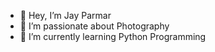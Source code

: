- 👋 Hey, I’m Jay Parmar
- 📸 I’m passionate about Photography
- 🌱 I’m currently learning Python Programming

<!---
- 💞️ I’m looking to collaborate on ...
- 📫 Reach me

arrenndajo/arrenndajo is a ✨ special ✨ repository because its `README.md` (this file) appears on your GitHub profile.
You can click the Preview link to take a look at your changes.
--->
